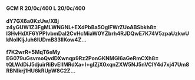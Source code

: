 #### GCM R 20/0c/400 L 20/0c/400
**dY7GX6a0KzUw/XBj**<br/>**z4yGUW1Z3FgMLWNGNL+EXdPbBa5OglFWrZUoABSbkh8=**<br/>**I3HvHdXF6YPPlvbmDaI2CvHcMiaW0YZbrh4RJDQwE7K74V5zpaUzkwUkNolKIjJuh6IUDmB33llKow4Z...**<br/><br/>
**f7K2wrR+5MqT6eMy**<br/>**EG079uGsvmoQvdDXwnqp9Rz2PonGKNMGI6aGeRmCXh8=**<br/>**tQLWdDiJ5djuirRiBvEIIMRdXa+I+gIZjX0xqnZXW5NJ5nVCIY4d7xj47Um8RBNlkrj1HU6kRUpW8C2Z...**